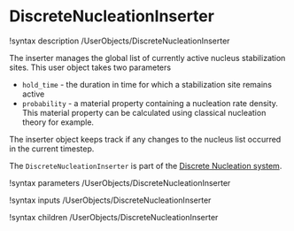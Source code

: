 
# DiscreteNucleationInserter
!syntax description /UserObjects/DiscreteNucleationInserter

The inserter manages the global list of currently active nucleus stabilization sites. This user object takes two parameters
* `hold_time` - the duration in time for which a stabilization site remains active
* `probability` - a material property containing a nucleation rate density. This material property can be calculated using classical nucleation theory for example.

The inserter object keeps track if any changes to the nucleus list occurred in the current timestep.

The `DiscreteNucleationInserter` is part of the [Discrete Nucleation system](Nucleation/DiscreteNucleation.md).

!syntax parameters /UserObjects/DiscreteNucleationInserter

!syntax inputs /UserObjects/DiscreteNucleationInserter

!syntax children /UserObjects/DiscreteNucleationInserter
